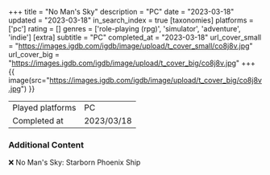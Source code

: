 +++
title = "No Man's Sky"
description = "PC"
date = "2023-03-18"
updated = "2023-03-18"
in_search_index = true
[taxonomies]
platforms = ['pc']
rating = []
genres = ['role-playing (rpg)', 'simulator', 'adventure', 'indie']
[extra]
subtitle = "PC"
completed_at = "2023-03-18"
url_cover_small = "https://images.igdb.com/igdb/image/upload/t_cover_small/co8j8v.jpg"
url_cover_big = "https://images.igdb.com/igdb/image/upload/t_cover_big/co8j8v.jpg"
+++
{{ image(src="https://images.igdb.com/igdb/image/upload/t_cover_big/co8j8v.jpg") }}

|              |            |
| ------------ | ---------- |
| Played platforms    | PC |
| Completed at | 2023/03/18 |



### Additional Content


❌ No Man's Sky: Starborn Phoenix Ship
